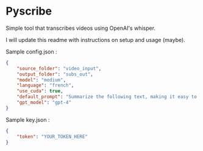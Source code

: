 # Pyscribe

Simple tool that transcribes videos using OpenAI's whisper.

I will update this readme with instructions on setup and usage (maybe).

Sample config.json :

```json
{
    "source_folder": "video_input",
    "output_folder": "subs_out",
    "model": "medium",
    "language": "french",
    "use_cuda": true,
    "default_prompt": "Summarize the following text, making it easy to read and comprehend. The summary should be concise, clear, and capture the main points of the text. Avoid using complex sentence structures. Respond in {lang}. Please begin by editing the following text: ",
    "gpt_model": "gpt-4"
}
```
Sample key.json :

```json
{
    "token": "YOUR_TOKEN_HERE"
}
```
